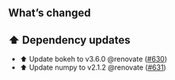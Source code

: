 ## What’s changed

## ⬆️ Dependency updates

- ⬆️ Update bokeh to v3.6.0 @renovate ([#630](https://github.com/Vioneta/addon-jupyterlab/pull/630))
- ⬆️ Update numpy to v2.1.2 @renovate ([#631](https://github.com/Vioneta/addon-jupyterlab/pull/631))
